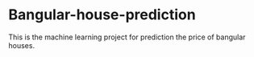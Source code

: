 # Bangular-house-prediction
This is the machine learning project for prediction the price of bangular houses.